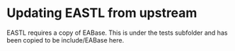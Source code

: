 # Updating EASTL from upstream #
EASTL requires a copy of EABase.  This is under the tests subfolder and has been copied to be include/EABase here.

